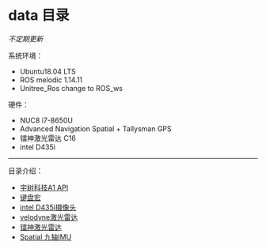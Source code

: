 # data 目录

*不定期更新*

系统环境： 
- Ubuntu18.04 LTS
- ROS melodic 1.14.11
- Unitree_Ros change to ROS_ws

硬件：
- NUC8 i7-8650U
- Advanced Navigation Spatial + Tallysman GPS
- 镭神激光雷达 C16
- intel D435i
----

目录介绍： 
* [宇树科技A1 API](API.md)   
* [键盘宏](keyboard.md)
* [intel D435i摄像头](intel-D435i.md)
* [velodyne激光雷达](Velodyne_16.md)
* [镭神激光雷达](lslidar_c16.md)
* [Spatial 九轴IMU](Spatial.md)




